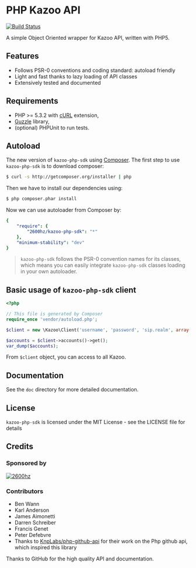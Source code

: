 # PHP Kazoo API

[![Build Status](https://secure.travis-ci.org/2600hz/kazoo-php-sdk.png)](http://travis-ci.org/2600hz/kazoo-php-sdk)

A simple Object Oriented wrapper for Kazoo API, written with PHP5.

## Features

* Follows PSR-0 conventions and coding standard: autoload friendly
* Light and fast thanks to lazy loading of API classes
* Extensively tested and documented

## Requirements

* PHP >= 5.3.2 with [cURL](http://php.net/manual/en/book.curl.php) extension,
* [Guzzle](https://github.com/guzzle/guzzle) library,
* (optional) PHPUnit to run tests.

## Autoload

The new version of `kazoo-php-sdk` using [Composer](http://getcomposer.org).
The first step to use `kazoo-php-sdk` is to download composer:

```bash
$ curl -s http://getcomposer.org/installer | php
```

Then we have to install our dependencies using:
```bash
$ php composer.phar install
```
Now we can use autoloader from Composer by:

```yaml
{
    "require": {
        "2600hz/kazoo-php-sdk": "*"
    },
    "minimum-stability": "dev"
}
```

> `kazoo-php-sdk` follows the PSR-0 convention names for its classes, which means you can easily integrate `kazoo-php-sdk` classes loading in your own autoloader.

## Basic usage of `kazoo-php-sdk` client

```php
<?php

// This file is generated by Composer
require_once 'vendor/autoload.php';

$client = new \Kazoo\Client('username', 'password', 'sip.realm', array("base_url" => "http://kazoo-crossbar-url:8000"));

$accounts = $client->accounts()->get();
var_dump($accounts);
```

From `$client` object, you can access to all Kazoo.

## Documentation

See the `doc` directory for more detailed documentation.

## License

`kazoo-php-sdk` is licensed under the MIT License - see the LICENSE file for details

## Credits

### Sponsored by

[![2600hz](http://2600hz.com/images/logo.png)](http://2600hz.com)

### Contributors
- Ben Wann
- Karl Anderson
- James Aimonetti
- Darren Schreiber
- Francis Genet
- Peter Defebvre
- Thanks to [KnpLabs/php-github-api](https://github.com/KnpLabs/php-github-api) for their work on the Php github api, which inspired this library

Thanks to GitHub for the high quality API and documentation.
